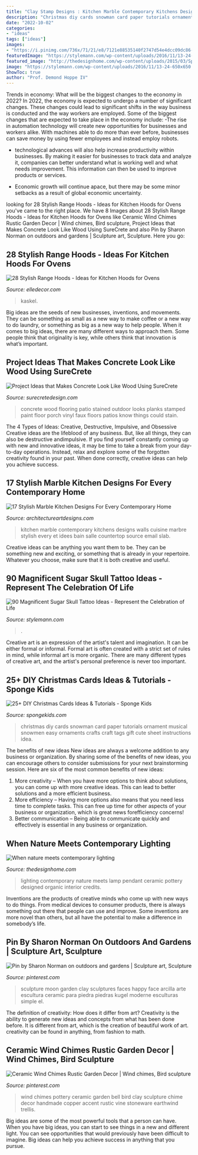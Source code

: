 ```yaml
---
title: "Clay Stamp Designs : Kitchen Marble Contemporary Kitchens Designs Walls Cuisine Marbre Stylish Every Et Idees Bain Salle Countertop Source Email Slab"
description: "Christmas diy cards snowman card paper tutorials ornament musical snowmen easy ornaments crafts craft tags gift cute sheet instructions idea"
date: "2022-10-02"
categories:
- "ideas"
tags: ["ideas"]
images:
- "https://i.pinimg.com/736x/71/21/e8/7121e88535140f2747d54e4dcc09dc86--moon-garden-garden-art.jpg"
featuredImage: "https://stylemann.com/wp-content/uploads/2016/11/13-24-650x650.jpg"
featured_image: "http://thedesignhome.com/wp-content/uploads/2015/03/SpongeOh4-When-nature-meets-contemporary-lighting.jpg"
image: "https://stylemann.com/wp-content/uploads/2016/11/13-24-650x650.jpg"
ShowToc: true
author: "Prof. Demond Hoppe IV"
---
```



Trends in economy: What will be the biggest changes to the economy in 2022?
In 2022, the economy is expected to undergo a number of significant changes. These changes could lead to significant shifts in the way business is conducted and the way workers are employed. Some of the biggest changes that are expected to take place in the economy include: 
-The rise in automation technology will create new opportunities for businesses and workers alike. With machines able to do more than ever before, businesses can save money by using fewer employees and instead employ robots. 

- technological advances will also help increase productivity within businesses. By making it easier for businesses to track data and analyze it, companies can better understand what is working well and what needs improvement. This information can then be used to improve products or services. 

- Economic growth will continue apace, but there may be some minor setbacks as a result of global economic uncertainty.

	

		
looking for 28 Stylish Range Hoods - Ideas for Kitchen Hoods for Ovens you've came to the right place. We have 8 Images about 28 Stylish Range Hoods - Ideas for Kitchen Hoods for Ovens like Ceramic Wind Chimes Rustic Garden Decor | Wind chimes, Bird sculpture, Project Ideas that Makes Concrete Look Like Wood Using SureCrete and also Pin by Sharon Norman on outdoors and gardens | Sculpture art, Sculpture. Here you go:
		
    
## 28 Stylish Range Hoods - Ideas For Kitchen Hoods For Ovens

<img loading=lazy src="https://hips.hearstapps.com/hmg-prod.s3.amazonaws.com/images/86868-orren-pickell-building-group-portfolio-interiors-kitchen-architectural-detail-1532118781.jpg?crop=0.940xw:1.00xh;0.0104xw,0&amp;resize=480:*" onerror="this.onerror=null;this.src='https://tse4.mm.bing.net/th?id=OIP.dqwUwxX1rXeCh3Ky67pGuAHaLF&amp;pid=15.1';" alt="28 Stylish Range Hoods - Ideas for Kitchen Hoods for Ovens">

_Source: elledecor.com_

>kaskel. 

	

Big ideas are the seeds of new businesses, inventions, and movements. They can be something as small as a new way to make coffee or a new way to do laundry, or something as big as a new way to help people. When it comes to big ideas, there are many different ways to approach them. Some people think that originality is key, while others think that innovation is what’s important.

    
## Project Ideas That Makes Concrete Look Like Wood Using SureCrete

<img loading=lazy src="https://www.surecretedesign.com/wp-content/uploads/2015/08/Concrete-Wood-Look-New-Iberia-LA-2-768x1024.jpg" onerror="this.onerror=null;this.src='https://tse3.mm.bing.net/th?id=OIP.tU329RL6iFaKoaMdPR0RtgHaJ4&amp;pid=15.1';" alt="Project Ideas that Makes Concrete Look Like Wood Using SureCrete">

_Source: surecretedesign.com_

>concrete wood flooring patio stained outdoor looks planks stamped paint floor porch vinyl faux floors patios know things could stain. 

	

The 4 Types of Ideas: Creative, Destructive, Impulsive, and Obsessive
Creative ideas are the lifeblood of any business. But, like all things, they can also be destructive andimpulsive. If you find yourself constantly coming up with new and innovative ideas, it may be time to take a break from your day-to-day operations. Instead, relax and explore some of the forgotten creativity found in your past. When done correctly, creative ideas can help you achieve success.

    
## 17 Stylish Marble Kitchen Designs For Every Contemporary Home

<img loading=lazy src="https://www.architectureartdesigns.com/wp-content/uploads/2015/04/1416-630x582.jpg" onerror="this.onerror=null;this.src='https://tse4.mm.bing.net/th?id=OIP.2svxlFRAS5ThFa7wlgyryAHaG1&amp;pid=15.1';" alt="17 Stylish Marble Kitchen Designs For Every Contemporary Home">

_Source: architectureartdesigns.com_

>kitchen marble contemporary kitchens designs walls cuisine marbre stylish every et idees bain salle countertop source email slab. 

	

Creative ideas can be anything you want them to be. They can be something new and exciting, or something that is already in your repertoire. Whatever you choose, make sure that it is both creative and useful.

    
## 90 Magnificent Sugar Skull Tattoo Ideas - Represent The Celebration Of Life

<img loading=lazy src="https://stylemann.com/wp-content/uploads/2016/11/13-24-650x650.jpg" onerror="this.onerror=null;this.src='https://tse2.mm.bing.net/th?id=OIP.-ANTZ7QzDYFTBeoIf0EZrAHaHa&amp;pid=15.1';" alt="90 Magnificent Sugar Skull Tattoo Ideas - Represent the Celebration of Life">

_Source: stylemann.com_

>. 

	

Creative art is an expression of the artist's talent and imagination. It can be either formal or informal. Formal art is often created with a strict set of rules in mind, while informal art is more organic. There are many different types of creative art, and the artist's personal preference is never too important.

    
## 25+ DIY Christmas Cards Ideas &amp; Tutorials - Sponge Kids

<img loading=lazy src="http://spongekids.com/wp-content/uploads/2016/10/diy-christmas-cards/1-diy-christmas-cards.jpg" onerror="this.onerror=null;this.src='https://tse1.mm.bing.net/th?id=OIP.Y3ALECgteFYJBJPK-rIz0wHaJh&amp;pid=15.1';" alt="25+ DIY Christmas Cards Ideas &amp; Tutorials - Sponge Kids">

_Source: spongekids.com_

>christmas diy cards snowman card paper tutorials ornament musical snowmen easy ornaments crafts craft tags gift cute sheet instructions idea. 

	

The benefits of new ideas
New ideas are always a welcome addition to any business or organization. By sharing some of the benefits of new ideas, you can encourage others to consider submissions for your next brainstorming session. Here are six of the most common benefits of new ideas: 
1. More creativity – When you have more options to think about solutions, you can come up with more creative ideas. This can lead to better solutions and a more efficient business. 
2. More efficiency – Having more options also means that you need less time to complete tasks. This can free up time for other aspects of your business or organization, which is great news forefficiency concerns! 
3. Better communication – Being able to communicate quickly and effectively is essential in any business or organization.

    
## When Nature Meets Contemporary Lighting

<img loading=lazy src="http://thedesignhome.com/wp-content/uploads/2015/03/SpongeOh4-When-nature-meets-contemporary-lighting.jpg" onerror="this.onerror=null;this.src='https://tse2.mm.bing.net/th?id=OIP.IPKaIXHFq15xvO4NXwm7GwHaLH&amp;pid=15.1';" alt="When nature meets contemporary lighting">

_Source: thedesignhome.com_

>lighting contemporary nature meets lamp pendant ceramic pottery designed organic interior credits. 

	

Inventions are the products of creative minds who come up with new ways to do things. From medical devices to consumer products, there is always something out there that people can use and improve. Some inventions are more novel than others, but all have the potential to make a difference in somebody’s life.

    
## Pin By Sharon Norman On Outdoors And Gardens | Sculpture Art, Sculpture

<img loading=lazy src="https://i.pinimg.com/736x/71/21/e8/7121e88535140f2747d54e4dcc09dc86--moon-garden-garden-art.jpg" onerror="this.onerror=null;this.src='https://tse4.mm.bing.net/th?id=OIP.fwGptx0wAytEq-3kXjPrSwHaHW&amp;pid=15.1';" alt="Pin by Sharon Norman on outdoors and gardens | Sculpture art, Sculpture">

_Source: pinterest.com_

>sculpture moon garden clay sculptures faces happy face arcilla arte escultura ceramic para piedra piedras kugel moderne esculturas simple el. 

	

The definition of creativity: How does it differ from art?
Creativity is the ability to generate new ideas and concepts from what has been done before. It is different from art, which is the creation of beautiful work of art. creativity can be found in anything, from fashion to math.

    
## Ceramic Wind Chimes Rustic Garden Decor | Wind Chimes, Bird Sculpture

<img loading=lazy src="https://i.pinimg.com/736x/92/16/72/921672ebfb642418619024bea3f5353b.jpg" onerror="this.onerror=null;this.src='https://tse3.mm.bing.net/th?id=OIP.5SnDXO_UX2CG2gdj1RAFXAHaLJ&amp;pid=15.1';" alt="Ceramic Wind Chimes Rustic Garden Decor | Wind chimes, Bird sculpture">

_Source: pinterest.com_

>wind chimes pottery ceramic garden bell bird clay sculpture chime decor handmade copper accent rustic vine stoneware earthwind trellis. 

	

Big ideas are some of the most powerful tools that a person can have. When you have big ideas, you can start to see things in a new and different light. You can see opportunities that would previously have been difficult to imagine. Big ideas can help you achieve success in anything that you pursue.

